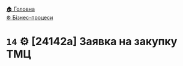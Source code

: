 ﻿[🏠 Головна](../../../README.MD)  
[⚙️ Бізнес-процеси](../../README.MD) 

# `14` ⚙️ [24142a] Заявка на закупку ТМЦ